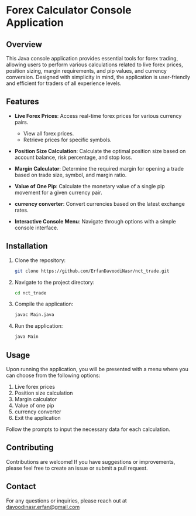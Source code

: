 # Forex Calculator Console Application

## Overview

This Java console application provides essential tools for forex trading, allowing users to perform various calculations related to live forex prices, position sizing, margin requirements, and pip values, and currency conversion. Designed with simplicity in mind, the application is user-friendly and efficient for traders of all experience levels.

## Features

- **Live Forex Prices**: Access real-time forex prices for various currency pairs.
  - View all forex prices.
  - Retrieve prices for specific symbols.

- **Position Size Calculation**: Calculate the optimal position size based on account balance, risk percentage, and stop loss.
  
- **Margin Calculator**: Determine the required margin for opening a trade based on trade size, symbol, and margin ratio.
  
- **Value of One Pip**: Calculate the monetary value of a single pip movement for a given currency pair.

- **currency converter**: Convert currencies based on the latest exchange rates.

- **Interactive Console Menu**: Navigate through options with a simple console interface.


## Installation

1. Clone the repository:
   ```bash
   git clone https://github.com/ErfanDavoodiNasr/nct_trade.git
   ```
   
2. Navigate to the project directory:
   ```bash
   cd nct_trade
   ```

3. Compile the application:
   ```bash
   javac Main.java
   ```

4. Run the application:
   ```bash
   java Main
   ```

## Usage

Upon running the application, you will be presented with a menu where you can choose from the following options:

1. Live forex prices
2. Position size calculation
3. Margin calculator
4. Value of one pip
5. currency converter
6. Exit the application

Follow the prompts to input the necessary data for each calculation.

## Contributing

Contributions are welcome! If you have suggestions or improvements, please feel free to create an issue or submit a pull request.

## Contact

For any questions or inquiries, please reach out at davoodinasr.erfan@gmail.com

